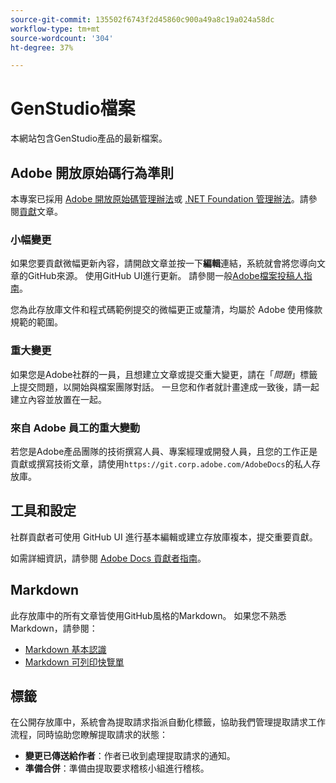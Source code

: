 ```yaml
---
source-git-commit: 135502f6743f2d45860c900a49a8c19a024a58dc
workflow-type: tm+mt
source-wordcount: '304'
ht-degree: 37%

---
```

# GenStudio檔案

本網站包含GenStudio產品的最新檔案。

## Adobe 開放原始碼行為準則

本專案已採用 [Adobe 開放原始碼管理辦法](code-of-conduct.md)或 [.NET Foundation 管理辦法](https://dotnetfoundation.org/about/policies/code-of-conduct)。請參閱[貢獻](contributing.md)文章。

### 小幅變更

如果您要貢獻微幅更新內容，請開啟文章並按一下&#x200B;**編輯**&#x200B;連結，系統就會將您導向文章的GitHub來源。 使用GitHub UI進行更新。 請參閱一般[Adobe檔案投稿人指南](https://experienceleague.adobe.com/zh-hant/docs/contributor/contributor-guide/introduction)。

您為此存放庫文件和程式碼範例提交的微幅更正或釐清，均屬於 Adobe 使用條款規範的範圍。

### 重大變更

如果您是Adobe社群的一員，且想建立文章或提交重大變更，請在「_問題_」標籤上提交問題，以開始與檔案團隊對話。 一旦您和作者就計畫達成一致後，請一起建立內容並放置在一起。

### 來自 Adobe 員工的重大變動

若您是Adobe產品團隊的技術撰寫人員、專案經理或開發人員，且您的工作正是貢獻或撰寫技術文章，請使用`https://git.corp.adobe.com/AdobeDocs`的私人存放庫。

## 工具和設定

社群貢獻者可使用 GitHub UI 進行基本編輯或建立存放庫複本，提交重要貢獻。

如需詳細資訊，請參閱 [Adobe Docs 貢獻者指南](https://experienceleague.adobe.com/zh-hant/docs/contributor/contributor-guide/introduction)。

## Markdown

此存放庫中的所有文章皆使用GitHub風格的Markdown。 如果您不熟悉 Markdown，請參閱：

- [Markdown 基本認識](https://docs.github.com/en/get-started/writing-on-github/getting-started-with-writing-and-formatting-on-github/basic-writing-and-formatting-syntax)
- [Markdown 可列印快覽單](https://docs.github.com/en/get-started/getting-started-with-git/git-cheatsheet)

## 標籤

在公開存放庫中，系統會為提取請求指派自動化標籤，協助我們管理提取請求工作流程，同時協助您瞭解提取請求的狀態：

- **變更已傳送給作者**：作者已收到處理提取請求的通知。
- **準備合併**：準備由提取要求稽核小組進行稽核。
